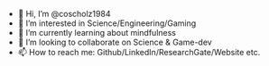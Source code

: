 - 👋 Hi, I’m @coscholz1984
- 👀 I’m interested in Science/Engineering/Gaming
- 🌱 I’m currently learning about mindfulness
- 💞️ I’m looking to collaborate on Science & Game-dev
- 📫 How to reach me: Github/LinkedIn/ResearchGate/Website etc.

<!---
coscholz1984/coscholz1984 is a ✨ special ✨ repository because its `README.md` (this file) appears on your GitHub profile.
You can click the Preview link to take a look at your changes.
--->
